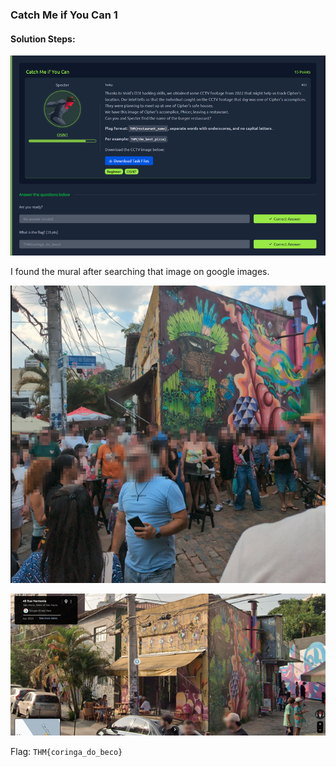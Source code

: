 ### Catch Me if You Can 1

#### **Solution Steps:**

![alt text](files/image.png)

I found the mural after searching that image on google images.

![alt text](files/image1.png)

![alt text](files/image2.png)

Flag: ```THM{coringa_do_beco}```
